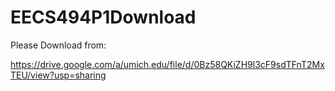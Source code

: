 # EECS494P1Download

Please Download from:

https://drive.google.com/a/umich.edu/file/d/0Bz58QKiZH9l3cF9sdTFnT2MxTEU/view?usp=sharing
